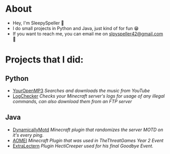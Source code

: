 # About
-  Hey, I'm  SleepySpeller 👋
-  I do small projects in Python and Java, just kind of for fun 😁
-  If you want to reach me, you can email me on slpyspeller42@gmail.com 📧
# Projects that I did:
## Python
- [YourOpenMP3](https://github.com/SleepySpeller/YourOpenMP3)
*Searches and downloads the music from YouTube*
- [LogChecker](https://github.com/SleepySpeller/LogChecker)
*Checks your Minecraft server's logs for usage of any illegal commands, can also download them from an FTP server*
## Java
- [DynamicallyMotd](https://github.com/SleepySpeller/DynamicallyMotd)
*Minecraft plugin that randomizes the server MOTD on it's every ping.*
- [AOMEI](https://github.com/SleepySpeller/AOMEI)
*Minecraft Plugin that was used in TheThreatGames Year 2 Event*
- [ExtraLectern](https://github.com/SleepySpeller/ExtraLectern)
*Plugin HectiCreeper used for his final Goodbye Event.*
